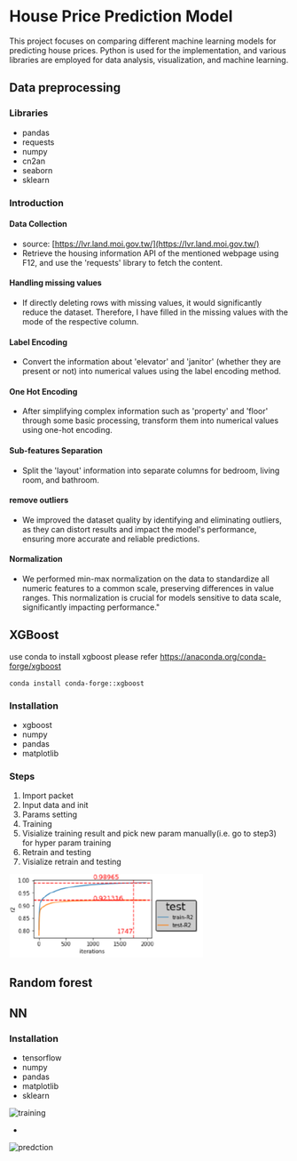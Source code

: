 # House Price Prediction Model

This project focuses on comparing different machine learning models for predicting house prices. Python is used for the implementation, and various libraries are employed for data analysis, visualization, and machine learning.

## Data preprocessing

###  Libraries
  - pandas
  - requests
  - numpy
  - cn2an
  - seaborn
  - sklearn

### Introduction
#### Data Collection
  - source: [https://lvr.land.moi.gov.tw/](https://lvr.land.moi.gov.tw/)
  - Retrieve the housing information API of the mentioned webpage using F12, and use the 'requests' library to fetch the content.
#### Handling missing values
  - If directly deleting rows with missing values, it would significantly reduce the dataset. Therefore, I have filled in the missing values with the mode of the respective column.
#### Label Encoding
  - Convert the information about 'elevator' and 'janitor' (whether they are present or not) into numerical values using the label encoding method.
#### One Hot Encoding
  - After simplifying complex information such as 'property' and 'floor' through some basic processing, transform them into numerical values using one-hot     encoding.
#### Sub-features Separation
  - Split the 'layout' information into separate columns for bedroom, living room, and bathroom.
#### remove outliers
  - We improved the dataset quality by identifying and eliminating outliers, as they can distort results and impact the model's performance, ensuring more accurate and reliable predictions.
#### Normalization
  - We performed min-max normalization on the data to standardize all numeric features to a common scale, preserving differences in value ranges. This normalization is crucial for models sensitive to data scale, significantly impacting performance."

  
## XGBoost
  use conda to install xgboost please refer https://anaconda.org/conda-forge/xgboost
  
  ```
  conda install conda-forge::xgboost
  ```
  
  ###  Installation
  - xgboost
  - numpy
  - pandas
  - matplotlib

### Steps
  1. Import packet
  2. Input data and init
  3. Params setting
  4. Training
  5. Visialize training result and pick new param manually(i.e. go to step3) for hyper param training 
  6. Retrain and testing
  7. Visialize retrain and testing

<img width="350" alt="result" src="https://github.com/k38670462/ML_Project/blob/main/xgb/final_result.png">

## Random forest

## NN

###  Installation
  - tensorflow 
  - numpy
  - pandas
  - matplotlib
  - sklearn

<img width="350" alt="training" src="https://github.com/k38670462/ML_Project/assets/41421967/b0eb9c62-7cb7-4480-bf07-0a71cd8ecf5e">
  
-

<img width="344" alt="predction" src="https://github.com/k38670462/ML_Project/assets/41421967/c0a0f323-00ac-4df9-bf96-418dc759493a">
